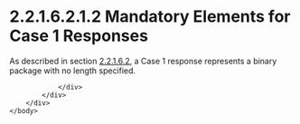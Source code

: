 <html dir="LTR" xmlns:mshelp="http://msdn.microsoft.com/mshelp" xmlns:ddue="http://ddue.schemas.microsoft.com/authoring/2003/5" xmlns:xlink="http://www.w3.org/1999/xlink" xmlns:tool="http://www.microsoft.com/tooltip">
    <head>
        <meta http-equiv="Content-Type" content="text/html; CHARSET=utf-8"></meta>
        <meta name="save" content="history"></meta>
        <title>2.2.1.6.2.1.2 Mandatory Elements for Case 1 Responses</title>
        <xml>
            <mshelp:toctitle title="2.2.1.6.2.1.2 Mandatory Elements for Case 1 Responses"></mshelp:toctitle>
            <mshelp:rltitle title="[MS-SSAS8]: Mandatory Elements for Case 1 Responses"></mshelp:rltitle>
            <mshelp:keyword index="A" term="76057be6-e27c-4469-a1df-f2014f79f218"></mshelp:keyword>
            <mshelp:attr name="DCSext.ContentType" value="open specification"></mshelp:attr>
            <mshelp:attr name="AssetID" value="76057be6-e27c-4469-a1df-f2014f79f218"></mshelp:attr>
            <mshelp:attr name="TopicType" value="kbRef"></mshelp:attr>
            <mshelp:attr name="DCSext.Title" value="[MS-SSAS8]: Mandatory Elements for Case 1 Responses" />
        </xml>
    </head>
    <body>
        <div id="header">
            <h1 class="heading">2.2.1.6.2.1.2 Mandatory Elements for Case 1 Responses</h1>
        </div>
        <div id="mainSection">
            <div id="mainBody">
                <div id="allHistory" class="saveHistory"></div>
                <div id="sectionSection0" class="section" name="collapseableSection">
                    

<p>As described in section <a href="728ff258-6c92-46da-a67a-3b696971d2d6.htm">2.2.1.6.2</a>, a Case 1
response represents a binary package with no length specified.</p>


                </div>
            </div>
        </div>
    </body>
</html>